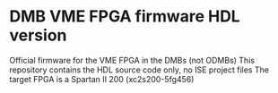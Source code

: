 DMB VME FPGA firmware HDL version
================================================================
Official firmware for the VME FPGA in the DMBs (not ODMBs)
This repository contains the HDL source code only, no ISE project files
The target FPGA is a Spartan II 200 (xc2s200-5fg456)
